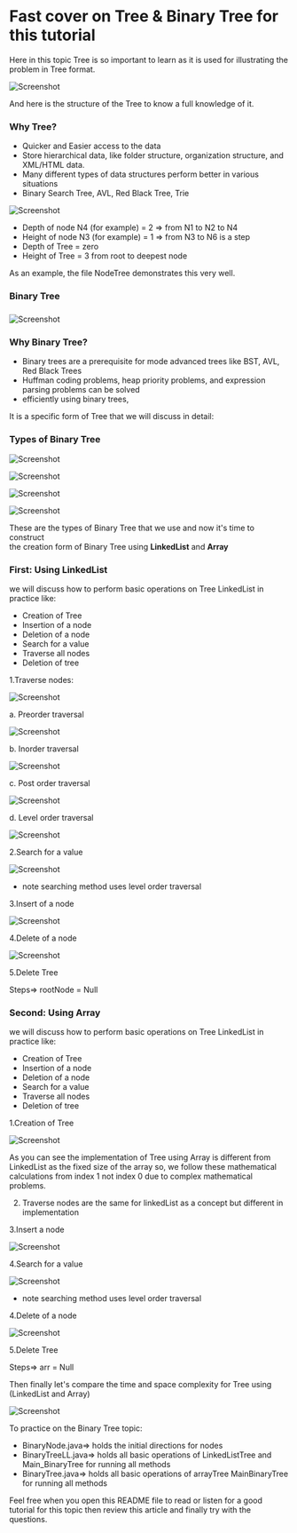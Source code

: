 # Fast cover on Tree & Binary Tree for this tutorial

Here in this topic Tree is so important to learn as it is used for illustrating the problem in Tree format.

![Screenshot](https://github.com/7amo10/Complete-Data-Structures-and-Algorithms-tutorial/blob/main/8.Tree_BinaryTree/assests/1.What%20is%20Tree.png)

And here is the structure of the Tree to know a full knowledge of it.

### **Why Tree?**
- Quicker and Easier access to the data
- Store hierarchical data, like folder structure, organization structure, and XML/HTML data.
- Many different types of data structures perform better in various situations
- Binary Search Tree, AVL, Red Black Tree, Trie
  
![Screenshot](https://github.com/7amo10/Complete-Data-Structures-and-Algorithms-tutorial/blob/main/8.Tree_BinaryTree/assests/2.Tree%20Terminology.png)
- Depth of node N4 (for example) = 2 => from N1 to N2 to N4
- Height of node N3 (for example) = 1 => from N3 to N6 is a step
- Depth of Tree = zero
- Height of Tree = 3 from root to deepest node

As an example, the file NodeTree demonstrates this very well.

### **Binary Tree**
###
![Screenshot](https://github.com/7amo10/Complete-Data-Structures-and-Algorithms-tutorial/blob/main/8.Tree_BinaryTree/assests/3.Binary%20Tree.png)

### **Why Binary Tree?**  
- Binary trees are a prerequisite for mode advanced trees like BST, AVL, Red Black Trees
- Huffman coding problems, heap priority problems, and expression parsing problems can be solved
- efficiently using binary trees,

It is a specific form of Tree that we will discuss in detail:

### **Types of Binary Tree**

![Screenshot](https://github.com/7amo10/Complete-Data-Structures-and-Algorithms-tutorial/blob/main/8.Tree_BinaryTree/assests/4.1.Full%20Binary%20Tree.png)

![Screenshot](https://github.com/7amo10/Complete-Data-Structures-and-Algorithms-tutorial/blob/main/8.Tree_BinaryTree/assests/4.2.Complete%20Binary%20Tree.png)

![Screenshot](https://github.com/7amo10/Complete-Data-Structures-and-Algorithms-tutorial/blob/main/8.Tree_BinaryTree/assests/4.3.Perfect%20Binary%20Tree.png)

![Screenshot](https://github.com/7amo10/Complete-Data-Structures-and-Algorithms-tutorial/blob/main/8.Tree_BinaryTree/assests/4.4.Balanced%20Binary%20Tree.png)

These are the types of Binary Tree that we use and now it's time to construct  
the creation form of Binary Tree using **LinkedList** and **Array** 

### First: Using **LinkedList**

we will discuss how to perform basic operations on Tree LinkedList in practice like:
- Creation of Tree
- Insertion of a node
- Deletion of a node
- Search for a value
- Traverse all nodes
- Deletion of tree

1.Traverse nodes:

![Screenshot](https://github.com/7amo10/Complete-Data-Structures-and-Algorithms-tutorial/blob/main/8.Tree_BinaryTree/assests/5.Traversal-Linked.png)

a. Preorder traversal

![Screenshot](https://github.com/7amo10/Complete-Data-Structures-and-Algorithms-tutorial/blob/main/8.Tree_BinaryTree/assests/5.1.Preorder.png)

b. Inorder traversal

![Screenshot](https://github.com/7amo10/Complete-Data-Structures-and-Algorithms-tutorial/blob/main/8.Tree_BinaryTree/assests/5.2.Inorder.png)

c. Post order traversal

![Screenshot](https://github.com/7amo10/Complete-Data-Structures-and-Algorithms-tutorial/blob/main/8.Tree_BinaryTree/assests/5.3.Postorder.png)

d.  Level order traversal

![Screenshot](https://github.com/7amo10/Complete-Data-Structures-and-Algorithms-tutorial/blob/main/8.Tree_BinaryTree/assests/5.4.levelorder.png)

2.Search for a value

![Screenshot](https://github.com/7amo10/Complete-Data-Structures-and-Algorithms-tutorial/blob/main/8.Tree_BinaryTree/assests/6.Search.png)
- note searching method uses level order traversal

3.Insert of a node

![Screenshot](https://github.com/7amo10/Complete-Data-Structures-and-Algorithms-tutorial/blob/main/8.Tree_BinaryTree/assests/7.Insert.png)

4.Delete of a node

![Screenshot](https://github.com/7amo10/Complete-Data-Structures-and-Algorithms-tutorial/blob/main/8.Tree_BinaryTree/assests/8.Delete.png)

5.Delete Tree

Steps=> rootNode = Null

### Second: Using **Array**

we will discuss how to perform basic operations on Tree LinkedList in practice like:
- Creation of Tree
- Insertion of a node
- Deletion of a node
- Search for a value
- Traverse all nodes
- Deletion of tree

1.Creation of Tree

![Screenshot](https://github.com/7amo10/Complete-Data-Structures-and-Algorithms-tutorial/blob/main/8.Tree_BinaryTree/assests/9.Creation-Array.png)

As you can see the implementation of Tree using Array is different from LinkedList as the fixed size of the array
so, we follow these mathematical calculations from index 1 not index 0 due to complex mathematical problems.

2. Traverse nodes are the same for linkedList as a concept but different in implementation

3.Insert a node

![Screenshot](https://github.com/7amo10/Complete-Data-Structures-and-Algorithms-tutorial/blob/main/8.Tree_BinaryTree/assests/10.Insert.png)

4.Search for a value

![Screenshot](https://github.com/7amo10/Complete-Data-Structures-and-Algorithms-tutorial/blob/main/8.Tree_BinaryTree/assests/11.Search.png)
- note searching method uses level order traversal

4.Delete of a node

![Screenshot](https://github.com/7amo10/Complete-Data-Structures-and-Algorithms-tutorial/blob/main/8.Tree_BinaryTree/assests/12.Delete.png)

5.Delete Tree

Steps=> arr = Null

Then finally let's compare the time and space complexity for Tree using (LinkedList and Array)

![Screenshot](https://github.com/7amo10/Complete-Data-Structures-and-Algorithms-tutorial/blob/main/8.Tree_BinaryTree/assests/13.Complexity.png)

To practice on the Binary Tree topic:
- BinaryNode.java=> holds the initial directions for nodes
- BinaryTreeLL.java=> holds all basic operations of LinkedListTree and Main_BinaryTree for running all methods
- BinaryTree.java=> holds all basic operations of arrayTree MainBinaryTree for running all methods

Feel free when you open this README file to read or listen for a good tutorial for this topic then review this article and finally try with the questions.
